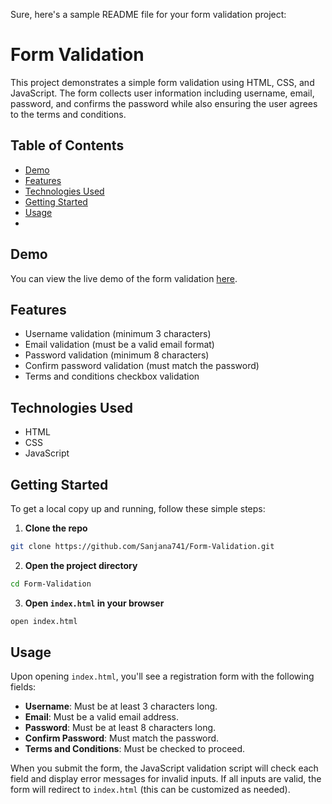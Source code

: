 Sure, here's a sample README file for your form validation project:

# Form Validation

This project demonstrates a simple form validation using HTML, CSS, and JavaScript. The form collects user information including username, email, password, and confirms the password while also ensuring the user agrees to the terms and conditions.

## Table of Contents

- [Demo](#demo)
- [Features](#features)
- [Technologies Used](#technologies-used)
- [Getting Started](#getting-started)
- [Usage](#usage)
- 
## Demo

You can view the live demo of the form validation [here](https://github.com/Sanjana741/Form-Validation).

## Features

- Username validation (minimum 3 characters)
- Email validation (must be a valid email format)
- Password validation (minimum 8 characters)
- Confirm password validation (must match the password)
- Terms and conditions checkbox validation

## Technologies Used

- HTML
- CSS
- JavaScript

## Getting Started

To get a local copy up and running, follow these simple steps:

1. **Clone the repo**

```sh
git clone https://github.com/Sanjana741/Form-Validation.git
```

2. **Open the project directory**

```sh
cd Form-Validation
```

3. **Open `index.html` in your browser**

```sh
open index.html
```

## Usage

Upon opening `index.html`, you'll see a registration form with the following fields:

- **Username**: Must be at least 3 characters long.
- **Email**: Must be a valid email address.
- **Password**: Must be at least 8 characters long.
- **Confirm Password**: Must match the password.
- **Terms and Conditions**: Must be checked to proceed.

When you submit the form, the JavaScript validation script will check each field and display error messages for invalid inputs. If all inputs are valid, the form will redirect to `index.html` (this can be customized as needed).

